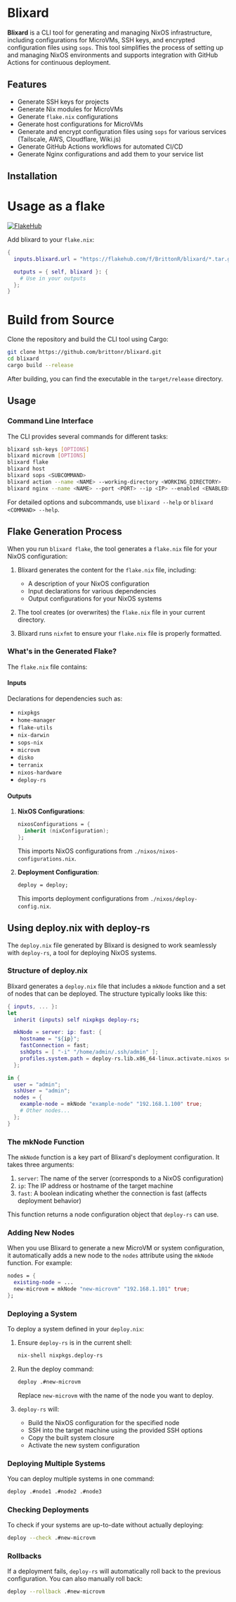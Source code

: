 # Blixard

**Blixard** is a CLI tool for generating and managing NixOS infrastructure, including configurations for MicroVMs, SSH keys, and encrypted configuration files using `sops`. This tool simplifies the process of setting up and managing NixOS environments and supports integration with GitHub Actions for continuous deployment.

## Features

- Generate SSH keys for projects
- Generate Nix modules for MicroVMs
- Generate `flake.nix` configurations
- Generate host configurations for MicroVMs
- Generate and encrypt configuration files using `sops` for various services (Tailscale, AWS, Cloudflare, Wiki.js)
- Generate GitHub Actions workflows for automated CI/CD
- Generate Nginx configurations and add them to your service list

## Installation
# Usage as a flake

[![FlakeHub](https://img.shields.io/endpoint?url=https://flakehub.com/f/BrittonR/blixard/badge)](https://flakehub.com/flake/BrittonR/blixard)

Add blixard to your `flake.nix`:

```nix
{
  inputs.blixard.url = "https://flakehub.com/f/BrittonR/blixard/*.tar.gz";

  outputs = { self, blixard }: {
    # Use in your outputs
  };
}

```

# Build from Source
Clone the repository and build the CLI tool using Cargo:

```sh
git clone https://github.com/brittonr/blixard.git
cd blixard
cargo build --release
```

After building, you can find the executable in the `target/release` directory.

## Usage

### Command Line Interface

The CLI provides several commands for different tasks:

```sh
blixard ssh-keys [OPTIONS]
blixard microvm [OPTIONS]
blixard flake
blixard host
blixard sops <SUBCOMMAND>
blixard action --name <NAME> --working-directory <WORKING_DIRECTORY>
blixard nginx --name <NAME> --port <PORT> --ip <IP> --enabled <ENABLED>
```

For detailed options and subcommands, use `blixard --help` or `blixard <COMMAND> --help`.

## Flake Generation Process

When you run `blixard flake`, the tool generates a `flake.nix` file for your NixOS configuration:

1. Blixard generates the content for the `flake.nix` file, including:
   - A description of your NixOS configuration
   - Input declarations for various dependencies
   - Output configurations for your NixOS systems

2. The tool creates (or overwrites) the `flake.nix` file in your current directory.

3. Blixard runs `nixfmt` to ensure your `flake.nix` file is properly formatted.

### What's in the Generated Flake?

The `flake.nix` file contains:

#### Inputs

Declarations for dependencies such as:
- `nixpkgs`
- `home-manager`
- `flake-utils`
- `nix-darwin`
- `sops-nix`
- `microvm`
- `disko`
- `terranix`
- `nixos-hardware`
- `deploy-rs`

#### Outputs

1. **NixOS Configurations**:
   ```nix
   nixosConfigurations = {
     inherit (nixConfiguration);
   };
   ```
   This imports NixOS configurations from `./nixos/nixos-configurations.nix`.

2. **Deployment Configuration**:
   ```nix
   deploy = deploy;
   ```
   This imports deployment configurations from `./nixos/deploy-config.nix`.

## Using deploy.nix with deploy-rs

The `deploy.nix` file generated by Blixard is designed to work seamlessly with `deploy-rs`, a tool for deploying NixOS systems. 

### Structure of deploy.nix

Blixard generates a `deploy.nix` file that includes a `mkNode` function and a set of nodes that can be deployed. The structure typically looks like this:

```nix
{ inputs, ... }:
let
  inherit (inputs) self nixpkgs deploy-rs;

  mkNode = server: ip: fast: {
    hostname = "${ip}";
    fastConnection = fast;
    sshOpts = [ "-i" "/home/admin/.ssh/admin" ];
    profiles.system.path = deploy-rs.lib.x86_64-linux.activate.nixos self.nixosConfigurations."${server}";
  };

in {
  user = "admin";
  sshUser = "admin";
  nodes = {
    example-node = mkNode "example-node" "192.168.1.100" true;
    # Other nodes...
  };
}
```

### The mkNode Function

The `mkNode` function is a key part of Blixard's deployment configuration. It takes three arguments:

1. `server`: The name of the server (corresponds to a NixOS configuration)
2. `ip`: The IP address or hostname of the target machine
3. `fast`: A boolean indicating whether the connection is fast (affects deployment behavior)

This function returns a node configuration object that `deploy-rs` can use.

### Adding New Nodes

When you use Blixard to generate a new MicroVM or system configuration, it automatically adds a new node to the `nodes` attribute using the `mkNode` function. For example:

```nix
nodes = {
  existing-node = ...
  new-microvm = mkNode "new-microvm" "192.168.1.101" true;
};
```

### Deploying a System

To deploy a system defined in your `deploy.nix`:

1. Ensure `deploy-rs` is in the current shell:
   ```sh
   nix-shell nixpkgs.deploy-rs
   ```

2. Run the deploy command:
   ```sh
   deploy .#new-microvm
   ```
   Replace `new-microvm` with the name of the node you want to deploy.

3. `deploy-rs` will:
   - Build the NixOS configuration for the specified node
   - SSH into the target machine using the provided SSH options
   - Copy the built system closure
   - Activate the new system configuration

### Deploying Multiple Systems

You can deploy multiple systems in one command:

```sh
deploy .#node1 .#node2 .#node3
```

### Checking Deployments

To check if your systems are up-to-date without actually deploying:

```sh
deploy --check .#new-microvm
```

### Rollbacks

If a deployment fails, `deploy-rs` will automatically roll back to the previous configuration. You can also manually roll back:

```sh
deploy --rollback .#new-microvm
```
